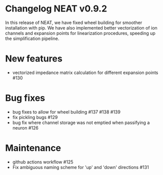 Changelog NEAT v0.9.2
=====================

In this release of NEAT, we have fixed wheel building for smoother installation with pip. We have also implemented better vectorization of ion channels and expansion points for linearization procedures, speeding up the simplification pipeline.

New features
==========
* vectorized impedance matrix calculation for different expansion points #130 

Bug fixes
=======
* bug fixes to allow for wheel building #137 #138 #139
* fix pickling bugs #129 
* bug fix where channel storage was not emptied when passifying a neuron #126

Maintenance
=========
* github actions workflow #125
* Fix ambiguous naming scheme for 'up' and 'down' directions #131 
